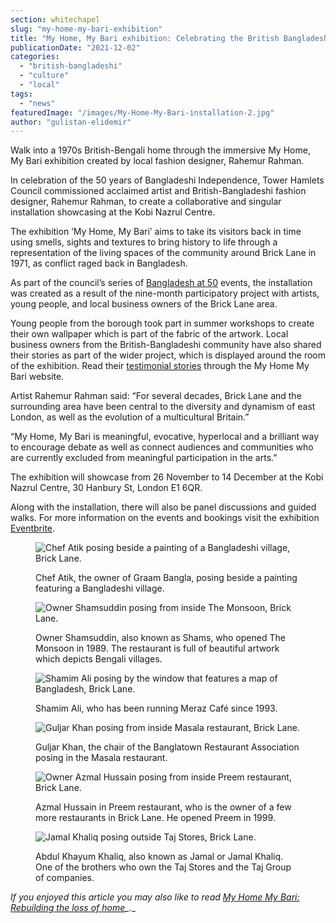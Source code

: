 ```yaml
---
section: whitechapel
slug: "my-home-my-bari-exhibition"
title: "My Home, My Bari exhibition: Celebrating the British Bangladeshi experience in London"
publicationDate: "2021-12-02"
categories: 
  - "british-bangladeshi"
  - "culture"
  - "local"
tags: 
  - "news"
featuredImage: "/images/My-Home-My-Bari-installation-2.jpg"
author: "gulistan-elidemir"
---
```


Walk into a 1970s British-Bengali home through the immersive My Home, My Bari exhibition created by local fashion designer, Rahemur Rahman.

In celebration of the 50 years of Bangladeshi Independence, Tower Hamlets Council commissioned acclaimed artist and British-Bangladeshi fashion designer, Rahemur Rahman, to create a collaborative and singular installation showcasing at the Kobi Nazrul Centre. 

The exhibition ‘My Home, My Bari’ aims to take its visitors back in time using smells, sights and textures to bring history to life through a representation of the living spaces of the community around Brick Lane in 1971, as conflict raged back in Bangladesh.

As part of the council’s series of [Bangladesh at 50](https://www.towerhamlets.gov.uk/lgnl/leisure_and_culture/Bangladesh-at-50/Bangladesh-50.aspx) events, the installation was created as a result of the nine-month participatory project with artists, young people, and local business owners of the Brick Lane area.

Young people from the borough took part in summer workshops to create their own wallpaper which is part of the fabric of the artwork. Local business owners from the British-Bangladeshi community have also shared their stories as part of the wider project, which is displayed around the room of the exhibition. Read their [testimonial stories](https://www.mhmb.org/testimonials) through the My Home My Bari website.

Artist Rahemur Rahman said: “For several decades, Brick Lane and the surrounding area have been central to the diversity and dynamism of east London, as well as the evolution of a multicultural Britain.”

“My Home, My Bari is meaningful, evocative, hyperlocal and a brilliant way to encourage debate as well as connect audiences and communities who are currently excluded from meaningful participation in the arts.”

The exhibition will showcase from 26 November to 14 December at the Kobi Nazrul Centre, 30 Hanbury St, London E1 6QR.

Along with the installation, there will also be panel discussions and guided walks. For more information on the events and bookings visit the exhibition [Eventbrite](https://www.eventbrite.co.uk/e/exhibition-my-home-my-bari-tickets-203133356337).

<figure>

![Chef Atik posing beside a painting of a Bangladeshi village, Brick Lane.](/images/Graam-images-10-1024x683.jpeg)

<figcaption>

Chef Atik, the owner of Graam Bangla, posing beside a painting featuring a Bangladeshi village.

</figcaption>

</figure>

<figure>

![Owner Shamsuddin posing from inside The Monsoon, Brick Lane.](/images/Monsoon-images-3-1024x683.jpeg)

<figcaption>

Owner Shamsuddin, also known as Shams, who opened The Monsoon in 1989. The restaurant is full of beautiful artwork which depicts Bengali villages.

</figcaption>

</figure>

<figure>

![Shamim Ali posing by the window that features a map of Bangladesh, Brick Lane.](/images/Meraz-images-4-1024x683.jpeg)

<figcaption>

Shamim Ali, who has been running Meraz Café since 1993.

</figcaption>

</figure>

<figure>

![Guljar Khan posing from inside Masala restaurant, Brick Lane.](/images/Masala-image-9-1024x683.jpeg)

<figcaption>

Guljar Khan, the chair of the Banglatown Restaurant Association posing in the Masala restaurant.

</figcaption>

</figure>

<figure>

![Owner Azmal Hussain posing from inside Preem restaurant, Brick Lane.](/images/Preem-images-3-1024x683.jpeg)

<figcaption>

Azmal Hussain in Preem restaurant, who is the owner of a few more restaurants in Brick Lane. He opened Preem in 1999.

</figcaption>

</figure>

<figure>

![Jamal Khaliq posing outside Taj Stores, Brick Lane.](/images/Taj-images-7-1024x683.jpeg)

<figcaption>

Abdul Khayum Khaliq, also known as Jamal or Jamal Khaliq. One of the brothers who own the Taj Stores and the Taj Group of companies.

</figcaption>

</figure>

__If you enjoyed this article you may also like to read_ [_My Home My Bari: Rebuilding the loss of home_](https://whitechapellondon.co.uk/my-home-my-bari-rahemur-rahman/)_.__
